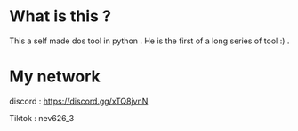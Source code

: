 # What is this ?
This a self made dos tool in python .
He is the first of a long series of tool :) .

# My network

discord : https://discord.gg/xTQ8jvnN

Tiktok : nev626_3
